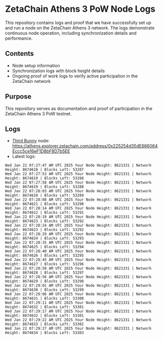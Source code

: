 # ZetaChain Athens 3 PoW Node Logs
This repository contains logs and proof that we have successfully set up and run a node on the ZetaChain Athens 3 network. The logs demonstrate continuous node operation, including synchronization details and performance.

## Contents
- Node setup information
- Synchronization logs with block height details
- Ongoing proof of work logs to verify active participation in the ZetaChain network

## Purpose
This repository serves as documentation and proof of participation in the ZetaChain Athens 3 PoW testnet.

## Logs

- [Third Bunny](https://thirdbunny.xyz/) node: https://athens.explorer.zetachain.com/address/0x225254d35dE666064Eccc5ce16eF1D8bF8D7b5EE
- Latest logs:
```
Wed Jan 22 07:27:47 AM UTC 2025 Your Node Height: 8621331 | Network Height: 8674618 | Blocks Left: 53287
Wed Jan 22 07:27:53 AM UTC 2025 Your Node Height: 8621331 | Network Height: 8674619 | Blocks Left: 53288
Wed Jan 22 07:27:58 AM UTC 2025 Your Node Height: 8621331 | Network Height: 8674619 | Blocks Left: 53288
Wed Jan 22 07:28:03 AM UTC 2025 Your Node Height: 8621331 | Network Height: 8674620 | Blocks Left: 53289
Wed Jan 22 07:28:08 AM UTC 2025 Your Node Height: 8621331 | Network Height: 8674621 | Blocks Left: 53290
Wed Jan 22 07:28:14 AM UTC 2025 Your Node Height: 8621331 | Network Height: 8674622 | Blocks Left: 53291
Wed Jan 22 07:28:19 AM UTC 2025 Your Node Height: 8621331 | Network Height: 8674623 | Blocks Left: 53292
Wed Jan 22 07:28:24 AM UTC 2025 Your Node Height: 8621331 | Network Height: 8674623 | Blocks Left: 53292
Wed Jan 22 07:28:29 AM UTC 2025 Your Node Height: 8621331 | Network Height: 8674624 | Blocks Left: 53293
Wed Jan 22 07:28:35 AM UTC 2025 Your Node Height: 8621331 | Network Height: 8674625 | Blocks Left: 53294
Wed Jan 22 07:28:40 AM UTC 2025 Your Node Height: 8621331 | Network Height: 8674626 | Blocks Left: 53295
Wed Jan 22 07:28:45 AM UTC 2025 Your Node Height: 8621331 | Network Height: 8674627 | Blocks Left: 53296
Wed Jan 22 07:28:50 AM UTC 2025 Your Node Height: 8621331 | Network Height: 8674628 | Blocks Left: 53297
Wed Jan 22 07:28:56 AM UTC 2025 Your Node Height: 8621331 | Network Height: 8674629 | Blocks Left: 53298
Wed Jan 22 07:29:01 AM UTC 2025 Your Node Height: 8621331 | Network Height: 8674630 | Blocks Left: 53299
Wed Jan 22 07:29:06 AM UTC 2025 Your Node Height: 8621331 | Network Height: 8674631 | Blocks Left: 53300
Wed Jan 22 07:29:11 AM UTC 2025 Your Node Height: 8621331 | Network Height: 8674632 | Blocks Left: 53301
Wed Jan 22 07:29:17 AM UTC 2025 Your Node Height: 8621331 | Network Height: 8674632 | Blocks Left: 53301
Wed Jan 22 07:29:22 AM UTC 2025 Your Node Height: 8621331 | Network Height: 8674633 | Blocks Left: 53302
Wed Jan 22 07:29:27 AM UTC 2025 Your Node Height: 8621331 | Network Height: 8674634 | Blocks Left: 53303
```
